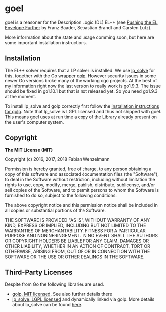 # goel
goel is a reasoner for the Description Logic (DL) EL++ (see [Pushing the EL Envelope Further](http://webont.org/owled/2008dc/papers/owled2008dc_paper_3.pdf`) by Franz Baader, Sebastian Brandt and Carsten Lutz).

More information about the state and usage comming soon, but here are some important installation instructions.

## Installation
The EL++ solver requires that a LP solver is installed. We use [lp_solve](http://lpsolve.sourceforge.net/5.5/) for this, together with the Go wrapper [golp](https://github.com/draffensperger/golp/). However security issues in some newer Go versions broke many of the working cgo projects. At the best of my information right now the last version to really work is go1.9.3. The issue should be fixed in go1.10.1 but that is not released yet. So you need go1.9.3 at the moment.

To install lp_solve and golp correctly first follow the [installation instructions for golp](https://github.com/draffensperger/golp#installation). Note that lp_solve is LGPL licensed and thus not shipped with goel. This means goel uses at run time a copy of the Library already present on the user's computer system.

## Copyright
**The MIT License (MIT)**

Copyright (c) 2016, 2017, 2018 Fabian Wenzelmann

Permission is hereby granted, free of charge, to any person obtaining a copy of this software and associated documentation files (the "Software"), to deal in the Software without restriction, including without limitation the rights to use, copy, modify, merge, publish, distribute, sublicense, and/or sell copies of the Software, and to permit persons to whom the Software is furnished to do so, subject to the following conditions:

The above copyright notice and this permission notice shall be included in all copies or substantial portions of the Software.

THE SOFTWARE IS PROVIDED "AS IS", WITHOUT WARRANTY OF ANY KIND, EXPRESS OR IMPLIED, INCLUDING BUT NOT LIMITED TO THE WARRANTIES OF MERCHANTABILITY, FITNESS FOR A PARTICULAR PURPOSE AND NONINFRINGEMENT. IN NO EVENT SHALL THE AUTHORS OR COPYRIGHT HOLDERS BE LIABLE FOR ANY CLAIM, DAMAGES OR OTHER LIABILITY, WHETHER IN AN ACTION OF CONTRACT, TORT OR OTHERWISE, ARISING FROM, OUT OF OR IN CONNECTION WITH THE SOFTWARE OR THE USE OR OTHER DEALINGS IN THE
SOFTWARE.

## Third-Party Licenses
Despite from Go the following libraries are used.

 - [golp, MIT licensed](https://github.com/draffensperger/golp#acknowledgements-and-license). See also further details there
 - [lp_solve, LGPL licensed](http://lpsolve.sourceforge.net/5.5/LGPL.htm) and dynamically linked via golp. More details about lp_solve can be found [here](http://lpsolve.sourceforge.net/5.5/).
